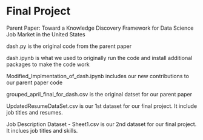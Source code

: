 # Final Project
Parent Paper: Toward a Knowledge Discovery Framework for Data Science Job Market in the United States

dash.py is the original code from the parent paper

dash.ipynb is what we used to originally run the code and install additional packages to make the code work

Modified_Implmentation_of_dash.ipynb includes our new contributions to our parent paper code

grouped_april_final_for_dash.csv is the original datset for our parent paper

UpdatedResumeDataSet.csv is our 1st dataset for our final project. It include job titles and resumes.

Job Description Dataset - Sheet1.csv is our 2nd dataset for our final project. It inclues job titles and skills.
